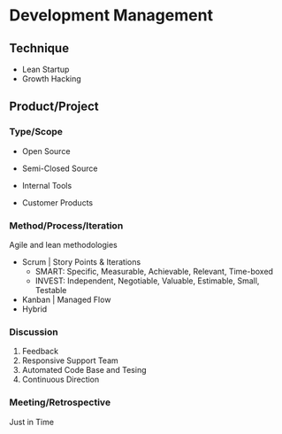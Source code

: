 Development Management
======================

Technique
---------

+ Lean Startup
+ Growth Hacking

Product/Project
---------------

### Type/Scope

+ Open Source
+ Semi-Closed Source

+ Internal Tools
+ Customer Products

### Method/Process/Iteration

Agile and lean methodologies

+ Scrum | Story Points & Iterations
  + SMART: Specific, Measurable, Achievable, Relevant, Time-boxed
  + INVEST: Independent, Negotiable, Valuable, Estimable, Small, Testable
+ Kanban | Managed Flow
+ Hybrid

### Discussion

1. Feedback
2. Responsive Support Team
3. Automated Code Base and Tesing
4. Continuous Direction

### Meeting/Retrospective

Just in Time

